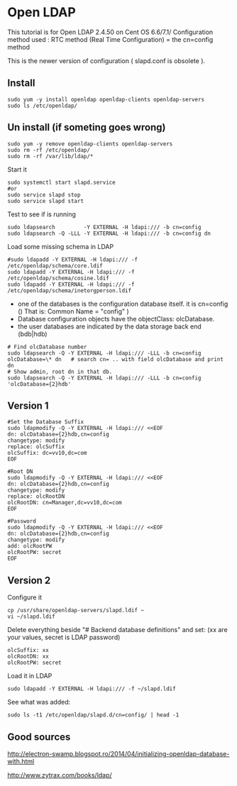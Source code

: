 
# Open LDAP


This tutorial is for Open LDAP 2.4.50 on Cent OS 6.6/7.1/
Configuration method used :
RTC method (Real Time Configuration) = the cn=config method

This is the newer version of configuration ( slapd.conf is obsolete ).

## Install

~~~
sudo yum -y install openldap openldap-clients openldap-servers
sudo ls /etc/openldap/
~~~

## Un install (if someting goes wrong)

~~~
sudo yum -y remove openldap-clients openldap-servers
sudo rm -rf /etc/openldap/
sudo rm -rf /var/lib/ldap/*
~~~

Start it
~~~
sudo systemctl start slapd.service
#or
sudo service slapd stop
sudo service slapd start
~~~

Test to see if is running

~~~
sudo ldapsearch         -Y EXTERNAL -H ldapi:/// -b cn=config
sudo ldapsearch -Q -LLL -Y EXTERNAL -H ldapi:/// -b cn=config dn
~~~

Load some missing schema in LDAP

~~~
#sudo ldapadd -Y EXTERNAL -H ldapi:/// -f /etc/openldap/schema/core.ldif
sudo ldapadd -Y EXTERNAL -H ldapi:/// -f /etc/openldap/schema/cosine.ldif
sudo ldapadd -Y EXTERNAL -H ldapi:/// -f /etc/openldap/schema/inetorgperson.ldif
~~~

-  one of the databases is the configuration database itself. 
it is cn=config () That is: Common Name = "config" )
- Database configuration objects have the objectClass: olcDatabase. 
- the user databases are indicated by the data storage back end (bdb|hdb)

~~~
# Find olcDatabase number
sudo ldapsearch -Q -Y EXTERNAL -H ldapi:/// -LLL -b cn=config olcDatabase=\* dn   # search cn= .. with field olcDatabase and print dn
# Show admin, root dn in that db.
sudo ldapsearch -Q -Y EXTERNAL -H ldapi:/// -LLL -b cn=config 'olcDatabase={2}hdb' 
~~~

## Version 1

~~~
#Set the Database Suffix
sudo ldapmodify -Q -Y EXTERNAL -H ldapi:/// <<EOF
dn: olcDatabase={2}hdb,cn=config
changetype: modify
replace: olcSuffix
olcSuffix: dc=vv10,dc=com
EOF

#Root DN
sudo ldapmodify -Q -Y EXTERNAL -H ldapi:/// <<EOF
dn: olcDatabase={2}hdb,cn=config
changetype: modify
replace: olcRootDN
olcRootDN: cn=Manager,dc=vv10,dc=com
EOF

#Password
sudo ldapmodify -Q -Y EXTERNAL -H ldapi:/// <<EOF
dn: olcDatabase={2}hdb,cn=config
changetype: modify
add: olcRootPW
olcRootPW: secret
EOF
~~~

## Version 2

Configure it

~~~
cp /usr/share/openldap-servers/slapd.ldif ~
vi ~/slapd.ldif
~~~

Delete everything beside "# Backend database definitions"
and set: (xx are your values, secret is LDAP password)
~~~
olcSuffix: xx
olcRootDN: xx
olcRootPW: secret
~~~

Load it in LDAP

~~~
sudo ldapadd -Y EXTERNAL -H ldapi:/// -f ~/slapd.ldif
~~~

See what was added:
~~~
sudo ls -t1 /etc/openldap/slapd.d/cn=config/ | head -1
~~~



## Good sources

http://electron-swamp.blogspot.ro/2014/04/initializing-openldap-database-with.html

http://www.zytrax.com/books/ldap/